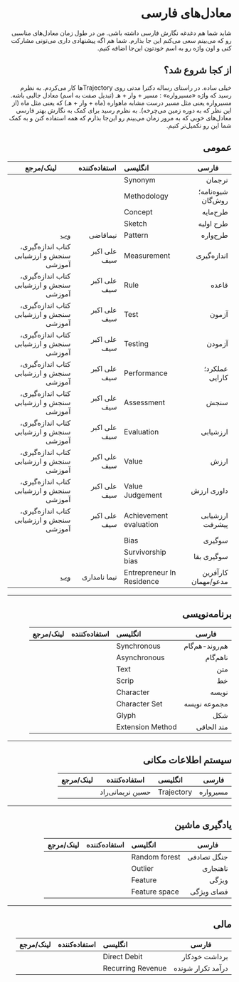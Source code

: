 <div dir="rtl">
 
# معادل‌های فارسی
 
 شاید شما هم دغدغه نگارش فارسی داشته باشی. من در طول زمان معادل‌های مناسبی رو که می‌بینم سعی می‌کنم این جا بذارم. شما هم اگه پیشنهادی داری می‌تونی مشارکت کنی و اون واژه رو به اسم خودتون این‌جا اضافه کنیم.
 
 ## از کجا شروع شد؟
 
خیلی ساده. در راستای رساله دکترا مدتی روی Trajectoryها کار می‌کردم. به نظرم رسید که واژه «مسیرواره» : مسیر + وار + هـ (تبدیل صفت به اسم) معادل جالبی باشه. مسیرواره یعنی مثل مسیر درست مشابه ماهواره (ماه + وار + هـ) که یعنی مثل ماه (از این نظر که به دوره زمین می‌چرخه). به نظرم رسید برای کمک به نگارش بهتر فارسی معادل‌های خوبی که به مرور زمان می‌بینم رو این‌جا بذارم که همه استفاده کنن و به کمک شما این رو تکمیل‌تر کنیم.
 
 

## عمومی

فارسی | انگلیسی | استفاده‌کننده |           لینک/مرجع
---                 | :--          | ---     | --- 
ترجمان              | Synonym |  
شیوه‌نامه؛ روش‌گان    | Methodology |
طرح‌مایه             | Concept |
طرح اولیه           |Sketch |
طرح‌واره             | Pattern | نیماقاضی | [وب](https://www.linkedin.com/posts/nimaghazi_aevaexaep-aewaebahyaesaev-aetaehaeuahy-activity-6889130888496500737-sZAN/) 
اندازه‌گیری          | Measurement‌ | علی اکبر سیف | کتاب اندازه‌گیری، سنجش و ارزشیابی آموزشی
قاعده               | Rule | علی اکبر سیف | کتاب اندازه‌گیری، سنجش و ارزشیابی آموزشی 
آزمون               | Test | علی اکبر سیف | کتاب اندازه‌گیری، سنجش و ارزشیابی آموزشی
آزمودن              | Testing | علی اکبر سیف | کتاب اندازه‌گیری، سنجش و ارزشیابی آموزشی
عملکرد؛ کارایی      | Performance | علی اکبر سیف | کتاب اندازه‌گیری، سنجش و ارزشیابی آموزشی
سنجش                | Assessment | علی اکبر سیف | کتاب اندازه‌گیری، سنجش و ارزشیابی آموزشی 
ارزشیابی            | Evaluation | علی اکبر سیف | کتاب اندازه‌گیری، سنجش و ارزشیابی آموزشی 
ارزش                | Value | علی اکبر سیف | کتاب اندازه‌گیری، سنجش و ارزشیابی آموزشی
داوری ارزش          | Value Judgement | علی اکبر سیف | کتاب اندازه‌گیری، سنجش و ارزشیابی آموزشی
ارزشیابی پیشرفت     | Achievement evaluation | علی اکبر سیف | کتاب اندازه‌گیری، سنجش و ارزشیابی آموزشی
سوگیری              | Bias | 
سوگیری بقا          | Survivorship bias  | 
کارآفرین مدعو/مهمان | Entrepreneur In Residence | نیما نامداری | [وب](https://www.linkedin.com/posts/nima-namdari_entrepreneur-in-residence-javane-careers-activity-6890986849976819712-9j9q)

***
## برنامه‌نویسی

فارسی | انگلیسی |        استفاده‌کننده |           لینک/مرجع
---                 | :--                 | ---     | --- 
هم‌روند-هم‌گام        | Synchronous         | 
ناهم‌گام             | Asynchronous        |
متن                 | Text                |
خط                  | Scrip               |
نویسه               | Character           |
مجموعه نویسه        | Character Set       | 
شکل                 | Glyph               | 
متد الحاقی          | Extension Method    | 


***
## سیستم اطلاعات مکانی

فارسی | انگلیسی | استفاده‌کننده |           لینک/مرجع
---                 | :--        | --- | --- 
مسیرواره            | Trajectory | حسین نریمانی‌راد


***
## یادگیری ماشین

فارسی | انگلیسی | استفاده‌کننده |           لینک/مرجع
---                 | :--          | ---     | --- 
جنگل تصادفی         | Random forest |
ناهنجاری            | Outlier | 
ویژگی               | Feature | 
فضای ویژگی          | Feature space | 


***
## مالی

فارسی | انگلیسی | استفاده‌کننده |           لینک/مرجع
---                 | :--          | ---     | --- 
 برداشت خودکار      | Direct Debit               |
 درآمد تکرار شونده  | Recurring Revenue          |
